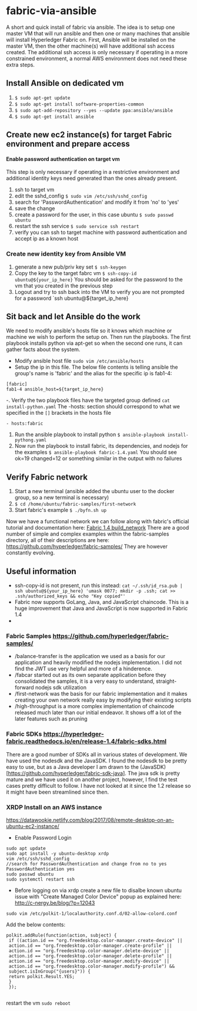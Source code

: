 # fabric-via-ansible
A short and quick install of fabric via ansible. The idea is to setup one master VM that will run ansible and then one or many machines that ansible will install Hyperledger Fabric on. First, Ansible will be installed on the master VM, then the other machine(s) will have additional ssh access created. The additional ssh access is only necessary if operating in a more constrained environment, a normal AWS environment does not need these extra steps.

## Install Ansible on dedicated vm
1. `$ sudo apt-get update`
1. `$ sudo apt-get install software-properties-common`
1. `$ sudo apt-add-repository --yes --update ppa:ansible/ansible`
1. `$ sudo apt-get install ansible`

## Create new ec2 instance(s) for target Fabric environment and prepare access

#### Enable password authentication on target vm
This step is only necessary if operating in a restrictive environment and additional identity keys need generated than the ones already present. 
  1. ssh to target vm
  1. edit the sshd_config `$ sudo vim /etc/ssh/sshd_config`
  1. search for 'PasswordAuthentication' and modify it from 'no' to 'yes' 
  1. save the change
  1. create a password for the user, in this case ubuntu `$ sudo passwd ubuntu`
  1. restart the ssh service `$ sudo service ssh restart`
  1. verify you can ssh to target machine with password authentication and accept ip as a known host

### Create new identity key from Ansible VM
1. generate a new pub/priv key set `$ ssh-keygen`
1. Copy the key to the target fabrc vm `$ ssh-copy-id ubuntu@${your_ip_here}`
You should be asked for the password to the vm that you created in the previous step
1. Logout and try to ssh back into the VM to verify you are not prompted for a password `ssh ubuntu@${target_ip_here}


## Sit back and let Ansible do the work
We need to modify ansible's hosts file so it knows which machine or machine we wish to perform the setup on. Then run the playbooks. The first playbook installs python via apt-get so when the second one runs, it can gather facts about the system.

- Modify ansible host file `sudo vim /etc/ansible/hosts`
- Setup the ip in this file. The below file contents is telling ansible the group's name is 'fabric' and the alias for the specific ip is fab1-4: 

```
[fabric]
fab1-4 ansible_host=${target_ip_here}
```
-. Verify the two playbook files have the targeted group defined `cat install-python.yaml` The -hosts: section should correspond to what we specified in the `[]` brackets in the hosts file 
```
- hosts:fabric
```
1. Run the ansible playbook to install python `$ ansible-playbook install-pythong.yaml`
1. Now run the playbook to install fabric, its dependencies, and nodejs for the examples `$ ansible-playbook fabric-1.4.yaml` You should see ok=19 changed=12 or something similar in the output with no failures

## Verify Fabric network
1. Start a new terminal (ansible added the ubuntu user to the docker group, so a new terminal is necessary)
1. `$ cd /home/ubuntu/fabric-samples/first-network`
1. Start fabric's example `$ ./byfn.sh up`

Now we have a functional network we can follow along with fabric's official tutorial and documentation here: [Fabric 1.4 build_network](https://hyperledger-fabric.readthedocs.io/en/release-1.4/build_network.html)
There are a good number of simple and complex examples within the fabric-samples directory, all of their descriptions are here: https://github.com/hyperledger/fabric-samples/ They are however constantly evolving.


## Useful information
- ssh-copy-id is not present, run this instead: `cat ~/.ssh/id_rsa.pub | ssh ubuntu@${your_ip_here} 'umask 0077; mkdir -p .ssh; cat >> .ssh/authorized_keys && echo "Key copied"'`   
- Fabric now supports GoLang, Java, and JavaScript chaincode. This is a huge improvement that Java and JavaScript is now supported in Fabric 1.4
- 
### Fabric Samples https://github.com/hyperledger/fabric-samples/
- /balance-transfer is the application we used as a basis for our application and heavily modified the nodejs implementation. I did not find the JWT use very helpful and more of a hinderence.
- /fabcar started out as its own separate application before they consolidated the samples, it is a very easy to understand, straight-forward nodejs sdk utilization
- /first-network was the basis for our fabric implementation and it makes creating your own network really easy by modifying their existing scripts
- /high-throughput is a more complex implementation of chaincode released much later than our initial endeavor. It shows off a lot of the later features such as pruning

### Fabric SDKs https://hyperledger-fabric.readthedocs.io/en/release-1.4/fabric-sdks.html 
There are a good number of SDKs all in various states of development. We have used the nodesdk and the JavaSDK. I found the nodesdk to be pretty easy to use, but as a Java developer I am drawn to the (JavaSDK) [https://github.com/hyperledger/fabric-sdk-java]. The java sdk is pretty mature and we have used it on another project, however, I find the test cases pretty difficult to follow. I have not looked at it since the 1.2 release so it might have been streamlined since then.

### XRDP Install on an AWS instance
https://datawookie.netlify.com/blog/2017/08/remote-desktop-on-an-ubuntu-ec2-instance/
- Enable Password Login
```
sudo apt update
sudo apt install -y ubuntu-desktop xrdp
vim /etc/ssh/sshd_config
//search for PasswordAuthentication and change from no to yes
PasswordAuthentication yes
sudo passwd ubuntu
sudo systemctl restart ssh

```
- Before logging on via xrdp create a new file to disalbe known ubuntu issue with "Create Managed Color Device" popup as explained here: http://c-nergy.be/blog/?p=12043
```
sudo vim /etc/polkit-1/localauthority.conf.d/02-allow-colord.conf
```
Add the below contents:
```
polkit.addRule(function(action, subject) {
 if ((action.id == "org.freedesktop.color-manager.create-device" ||
 action.id == "org.freedesktop.color-manager.create-profile" ||
 action.id == "org.freedesktop.color-manager.delete-device" ||
 action.id == "org.freedesktop.color-manager.delete-profile" ||
 action.id == "org.freedesktop.color-manager.modify-device" ||
 action.id == "org.freedesktop.color-manager.modify-profile") &&
 subject.isInGroup("{users}")) {
 return polkit.Result.YES;
 }
 });
 
```
restart the vm
`sudo reboot`

